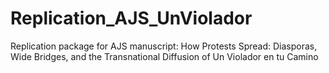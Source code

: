 # Replication_AJS_UnViolador
Replication package for AJS manuscript: How Protests Spread: Diasporas, Wide Bridges, and the Transnational Diffusion of Un Violador en tu Camino
